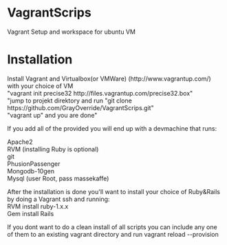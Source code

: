 VagrantScrips
=============

Vagrant Setup and workspace for ubuntu VM

<h1>Installation</h1>
Install Vagrant and Virtualbox(or VMWare) (http://www.vagrantup.com/) with your choice of VM <br>
"vagrant init precise32 http://files.vagrantup.com/precise32.box" <br>
"jump to projekt direktory and run "git clone https://github.com/GrayOverride/VagrantScrips.git"<br>
"vagrant up" and you are done"<br>

If you add all of the provided you will end up with a devmachine that runs: <br>

Apache2 <br>
RVM (installing Ruby is optional) <br>
git <br>
PhusionPassenger <br>
Mongodb-10gen <br>
Mysql (user Root, pass massekaffe)<br>

After the installation is done you'll want to install your choice of Ruby&Rails by doing a Vagrant ssh and running: <br>
RVM install ruby-1.x.x <br>
Gem install Rails <br>

If you dont want to do a clean install of all scripts you can include any one of them to an existing vagrant directory and run vagrant reload --provision
